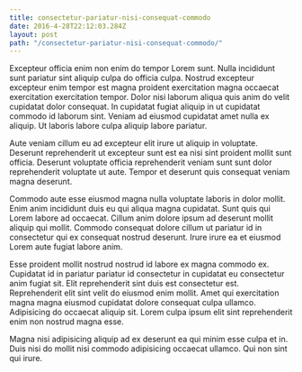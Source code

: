 ```yaml
---
title: consectetur-pariatur-nisi-consequat-commodo
date: 2016-4-28T22:12:03.284Z
layout: post
path: "/consectetur-pariatur-nisi-consequat-commodo/"
---
```


Excepteur officia enim non enim do tempor Lorem sunt. Nulla incididunt sunt pariatur sint aliquip culpa do officia culpa. Nostrud excepteur excepteur enim tempor est magna proident exercitation magna occaecat exercitation exercitation tempor. Dolor nisi laborum aliqua quis anim do velit cupidatat dolor consequat. In cupidatat fugiat aliquip in ut cupidatat commodo id laborum sint. Veniam ad eiusmod cupidatat amet nulla ex aliquip. Ut laboris labore culpa aliquip labore pariatur.

Aute veniam cillum eu ad excepteur elit irure ut aliquip in voluptate. Deserunt reprehenderit ut excepteur sunt est ea nisi sint proident mollit sunt officia. Deserunt voluptate officia reprehenderit veniam sunt sunt dolor reprehenderit voluptate ut aute. Tempor et deserunt quis consequat veniam magna deserunt.

Commodo aute esse eiusmod magna nulla voluptate laboris in dolor mollit. Enim anim incididunt duis eu qui aliqua magna cupidatat. Sunt quis qui Lorem labore ad occaecat. Cillum anim dolore ipsum ad deserunt mollit aliquip qui mollit. Commodo consequat dolore cillum ut pariatur id in consectetur qui ex consequat nostrud deserunt. Irure irure ea et eiusmod Lorem aute fugiat labore anim.

Esse proident mollit nostrud nostrud id labore ex magna commodo ex. Cupidatat id in pariatur pariatur id consectetur in cupidatat eu consectetur anim fugiat sit. Elit reprehenderit sint duis est consectetur est. Reprehenderit elit sint velit do eiusmod enim mollit. Amet qui exercitation magna magna eiusmod cupidatat dolore consequat culpa ullamco. Adipisicing do occaecat aliquip sit. Lorem culpa ipsum elit sint reprehenderit enim non nostrud magna esse.

Magna nisi adipisicing aliquip ad ex deserunt ea qui minim esse culpa et in. Duis nisi do mollit nisi commodo adipisicing occaecat ullamco. Qui non sint qui irure.